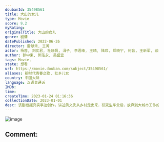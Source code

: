 ```yaml
---
doubanId: 35498561
title: 大山的女儿
type: Movie
score: 9.2
myRating: 
originalTitle: 大山的女儿
genre: 剧情
datePublished: 2022-06-26
director: 雷献禾, 王菁
actor: 杨蓉, 刘奕君, 杜晓帆, 涓子, 李君峰, 王晴, 陆玲, 郑晓宁, 何音, 王新军, 谈莉娜, 赵亮, 陈创, 许文广, 孙清, 苏丽, 张蓝艺, 冯海煜, 万佳乐, 苗清, 贺加, 李琦, 张浩, 杨镇宁, 白雨, 徐嘉苇, 王艺曈, 蒙玉立, 廖崇儒, 甘书杰, 吕媛宁, 叶进, 周思伶, 覃蔚峰, 王小玉, 袁珉, 呈让, 郝刚, 姜志峰, 田牧童, 王学庭, 丁晓, 贺熙遥, 马婞, 丁香紫, 李沿熹, 梁珊珊, 蔡雪晴, 徐艺方, 杨小米, 肖先美, 周毅, 刘妙, 陆羽晴, 王家强, 吕荣山, 唐金, 许言, 郭建新, 黄立文, 黄麒, 陈芊桦, 吕荣林
author: 郭中束, 郭泓永, 吴盛宜
tags: Movie, 
state: 想看
url: https://movie.douban.com/subject/35498561/
aliases: 新时代青春之歌, 壮乡儿女
country: 中国大陆
language: 汉语普通话
IMDb: 
time: 
createTime: 2023-01-24 01:16:36
collectionDate: 2023-01-01
desc: 该剧根据真实事迹创作，讲述黄文秀从乡村走出来，研究生毕业后，放弃到大城市工作的机会，毅然回到家乡，奋战在扶贫一线的动人事迹。
---
```


![image](p2876483176.jpg)

Comment: 
---

